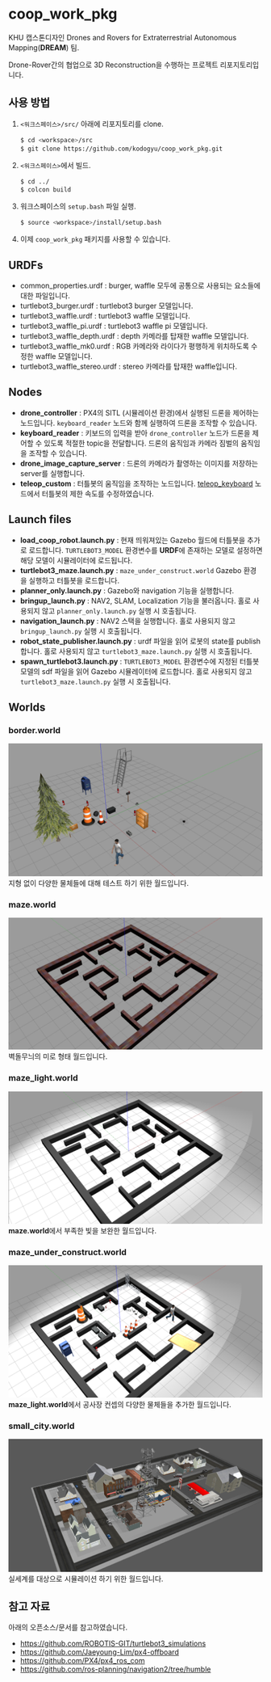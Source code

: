# coop_work_pkg
KHU 캡스톤디자인 Drones and Rovers for Extraterrestrial Autonomous Mapping(**DREAM**) 팀.

Drone-Rover간의 협업으로 3D Reconstruction을 수행하는 프로젝트 리포지토리입니다.

## 사용 방법

1. `<워크스페이스>/src/` 아래에 리포지토리를 clone.
    
    ```bash
    $ cd <workspace>/src
    $ git clone https://github.com/kodogyu/coop_work_pkg.git
    ```
    
2. `<워크스페이스>`에서 빌드.
    
    ```bash
    $ cd ../
    $ colcon build
    ```
    
3. 워크스페이스의 `setup.bash` 파일 실행.
    
    ```bash
    $ source <workspace>/install/setup.bash
    ```
    
4. 이제 `coop_work_pkg` 패키지를 사용할 수 있습니다.


## URDFs

- common_properties.urdf : burger, waffle 모두에 공통으로 사용되는 요소들에 대한 파일입니다.
- turtlebot3_burger.urdf : turtlebot3 burger 모델입니다.
- turtlebot3_waffle.urdf : turtlebot3 waffle 모델입니다.
- turtlebot3_waffle_pi.urdf : turtlebot3 waffle pi 모델입니다.
- turtlebot3_waffle_depth.urdf : depth 카메라를 탑재한 waffle 모델입니다.
- turtlebot3_waffle_mk0.urdf : RGB 카메라와 라이다가 평행하게 위치하도록 수정한 waffle 모델입니다.
- turtlebot3_waffle_stereo.urdf : stereo 카메라를 탑재한 waffle입니다.


## Nodes

- **drone_controller** : PX4의 SITL (시뮬레이션 환경)에서 실행된 드론을 제어하는 노드입니다. ```keyboard_reader``` 노드와 함께 실행하여 드론을 조작할 수 있습니다.
- **keyboard_reader** : 키보드의 입력을 받아 ```drone_controller``` 노드가 드론을 제어할 수 있도록 적절한 topic을 전달합니다. 드론의 움직임과 카메라 짐벌의 움직임을 조작할 수 있습니다.
- **drone_image_capture_server** : 드론의 카메라가 촬영하는 이미지를 저장하는 server를 실행합니다.
- **teleop_custom** : 터틀봇의 움직임을 조작하는 노드입니다. [teleop_keyboard](https://github.com/ROBOTIS-GIT/turtlebot3/blob/humble-devel/turtlebot3_teleop/turtlebot3_teleop/script/teleop_keyboard.py) 노드에서 터틀봇의 제한 속도를 수정하였습니다.


## Launch files

- **load_coop_robot.launch.py** : 현재 띄워져있는 Gazebo 월드에 터틀봇을 추가로 로드합니다. ```TURTLEBOT3_MODEL``` 환경변수를 **URDF**에 존재하는 모델로 설정하면 해당 모델이 시뮬레이터에 로드됩니다.
- **turtlebot3_maze.launch.py** : ```maze_under_construct.world``` Gazebo 환경을 실행하고 터틀봇을 로드합니다.
- **planner_only.launch.py** : Gazebo와 navigation 기능을 실행합니다. 
- **bringup_launch.py** : NAV2, SLAM, Localization 기능을 불러옵니다. 홀로 사용되지 않고 ```planner_only.launch.py``` 실행 시 호출됩니다.
- **navigation_launch.py** : NAV2 스택을 실행합니다. 홀로 사용되지 않고 ```bringup_launch.py``` 실행 시 호출됩니다.
- **robot_state_publisher.launch.py** : urdf 파일을 읽어 로봇의 state를 publish합니다. 홀로 사용되지 않고 ```turtlebot3_maze.launch.py``` 실행 시 호출됩니다.
- **spawn_turtlebot3.launch.py** : ```TURTLEBOT3_MODEL``` 환경변수에 지정된 터틀봇 모델의 sdf 파일을 읽어 Gazebo 시뮬레이터에 로드합니다. 홀로 사용되지 않고 ```turtlebot3_maze.launch.py``` 실행 시 호출됩니다.


## Worlds

### border.world
![border_world](images/border_world.png)
지형 없이 다양한 물체들에 대해 테스트 하기 위한 월드입니다.

### maze.world
![maze_world](images/maze_world.png)
벽돌무늬의 미로 형태 월드입니다.

### maze_light.world
![maze_light_world](images/maze_light_world.png)
**maze.world**에서 부족한 빛을 보완한 월드입니다.

### maze_under_construct.world
![maze_under_construct_world](images/maze_under_construct_world.png)
**maze_light.world**에서 공사장 컨셉의 다양한 물체들을 추가한 월드입니다.

### small_city.world
![small_city_world](images/small_city_world.png)
실세계를 대상으로 시뮬레이션 하기 위한 월드입니다.

## 참고 자료

아래의 오픈소스/문서를 참고하였습니다.

- https://github.com/ROBOTIS-GIT/turtlebot3_simulations
- https://github.com/Jaeyoung-Lim/px4-offboard
- https://github.com/PX4/px4_ros_com
- https://github.com/ros-planning/navigation2/tree/humble
